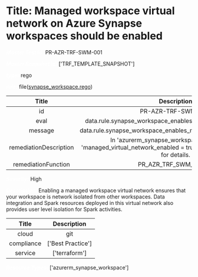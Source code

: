 



# Title: Managed workspace virtual network on Azure Synapse workspaces should be enabled


***<font color="white">Master Test Id:</font>*** PR-AZR-TRF-SWM-001

***<font color="white">Master Snapshot Id:</font>*** ['TRF_TEMPLATE_SNAPSHOT']

***<font color="white">type:</font>*** rego

***<font color="white">rule:</font>*** file([synapse_workspace.rego])  
  
  
  
  

|Title|Description|
| :---: | :---: |
|id|PR-AZR-TRF-SWM-001|
|eval|data.rule.synapse_workspace_enables_managed_virtual_network|
|message|data.rule.synapse_workspace_enables_managed_virtual_network_err|
|remediationDescription|In 'azurerm_synapse_workspace' resource, set 'managed_virtual_network_enabled = true' to fix the issue. Visit <a href='https://registry.terraform.io/providers/hashicorp/azurerm/latest/docs/resources/synapse_workspace#managed_virtual_network_enabled' target='_blank'>here</a> for details.|
|remediationFunction|PR_AZR_TRF_SWM_001.py|


***<font color="white">Severity:</font>*** High

***<font color="white">Description:</font>*** Enabling a managed workspace virtual network ensures that your workspace is network isolated from other workspaces. Data integration and Spark resources deployed in this virtual network also provides user level isolation for Spark activities.  
  
  

|Title|Description|
| :---: | :---: |
|cloud|git|
|compliance|['Best Practice']|
|service|['terraform']|


***<font color="white">Resource Types:</font>*** ['azurerm_synapse_workspace']


[synapse_workspace.rego]: https://github.com/prancer-io/prancer-compliance-test/tree/master/azure/terraform/synapse_workspace.rego
